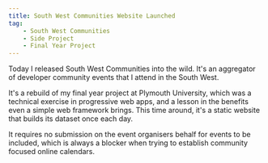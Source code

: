 ```yaml
---
title: South West Communities Website Launched
tag:
    - South West Communities
    - Side Project
    - Final Year Project
---
```


Today I released South West Communities into the wild. It's an aggregator of developer community events that I attend in the South West.

It's a rebuild of my final year project at Plymouth University, which was a technical exercise in progressive web apps, and a lesson in the benefits even a simple web framework brings. This time around, it's a static website that builds its dataset once each day. 

It requires no submission on the event organisers behalf for events to be included, which is always a blocker when trying to establish community focused online calendars.
